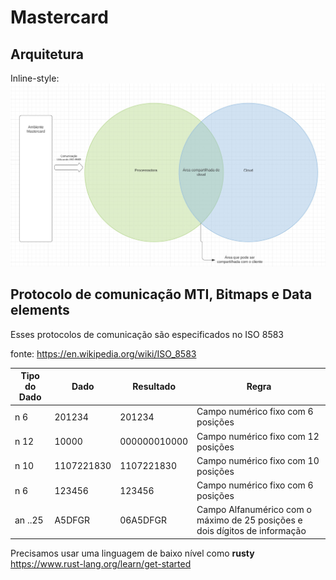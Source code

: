 

# Mastercard

## Arquitetura 

Inline-style: 
![alt text](https://github.com/thiagoliof/px/blob/master/arq.jpg "Arquitetura")


## Protocolo de comunicação MTI, Bitmaps e Data elements

Esses protocolos de comunicação são especificados no ISO 8583

fonte: https://en.wikipedia.org/wiki/ISO_8583

| Tipo do Dado 	| Dado       	| Resultado    	| Regra                                                                       	|
|--------------	|------------	|--------------	|-----------------------------------------------------------------------------	|
| n 6          	| 201234     	| 201234       	| Campo numérico fixo com 6 posições                                          	|
| n 12         	| 10000      	| 000000010000 	| Campo numérico fixo com 12 posições                                         	|
| n 10         	| 1107221830 	| 1107221830   	| Campo numérico fixo com 10 posições                                         	|
| n 6          	| 123456     	| 123456       	| Campo numérico fixo com 6 posições                                          	|
| an ..25      	| A5DFGR     	| 06A5DFGR     	| Campo Alfanumérico com o máximo de 25 posições e dois dígitos de informação 	|

Precisamos usar uma linguagem de baixo nível como **rusty**
https://www.rust-lang.org/learn/get-started


